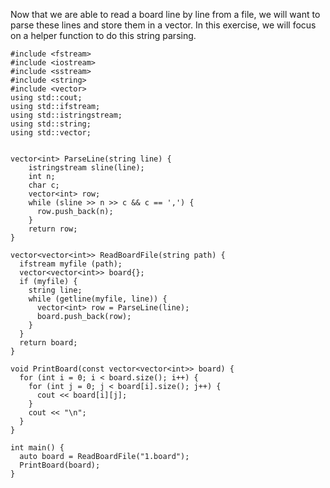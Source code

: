 Now that we are able to read a board line by line from a file, we will want to parse these lines and store them in a vector<int>. In this exercise, we will focus on a helper function to do this string parsing.

```
#include <fstream>
#include <iostream>
#include <sstream>
#include <string>
#include <vector>
using std::cout;
using std::ifstream;
using std::istringstream;
using std::string;
using std::vector;


vector<int> ParseLine(string line) {
    istringstream sline(line);
    int n;
    char c;
    vector<int> row;
    while (sline >> n >> c && c == ',') {
      row.push_back(n);
    }
    return row;
}

vector<vector<int>> ReadBoardFile(string path) {
  ifstream myfile (path);
  vector<vector<int>> board{};
  if (myfile) {
    string line;
    while (getline(myfile, line)) {
      vector<int> row = ParseLine(line);
      board.push_back(row);
    }
  }
  return board;
}

void PrintBoard(const vector<vector<int>> board) {
  for (int i = 0; i < board.size(); i++) {
    for (int j = 0; j < board[i].size(); j++) {
      cout << board[i][j];
    }
    cout << "\n";
  }
}

int main() {
  auto board = ReadBoardFile("1.board");
  PrintBoard(board);
}

```
